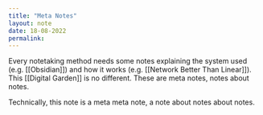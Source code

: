 ```yaml
---
title: "Meta Notes"
layout: note
date: 18-08-2022
permalink:
---
```




Every notetaking method needs some notes explaining the system used (e.g. [[Obsidian]]) and how it works (e.g. [[Network Better Than Linear]]). This [[Digital Garden]] is no different. These are meta notes, notes about notes.

Technically, this note is a meta meta note, a note about notes about notes.
